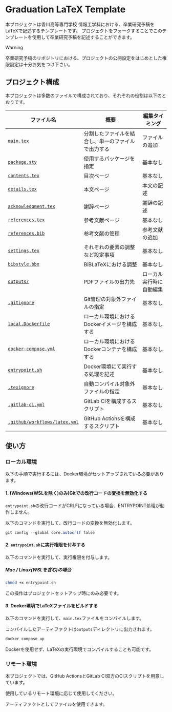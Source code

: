 # Graduation LaTeX Template

本プロジェクトは香川高等専門学校 情報工学科における、卒業研究予稿をLaTeXで記述するテンプレートです。
プロジェクトをフォークすることでこのテンプレートを使用して卒業研究予稿を記述することができます。

> [!WARNING]
> 卒業研究予稿のリポジトリにおける、プロジェクトの公開設定をはじめとした権限設定は十分お気をつけ下さい。

## プロジェクト構成

本プロジェクトは多数のファイルで構成されており、それぞれの役割は以下のとおりです。

| ファイル名 | 概要 | 編集タイミング |
| --- | --- | --- |
| [`main.tex`](main.tex) | 分割したファイルを結合し、単一のファイルで出力する | ファイルの追加 |
| [`package.sty`](package.sty) | 使用するパッケージを指定 | 基本なし |
| [`contents.tex`](contents.tex) | 目次ページ | 基本なし |
| [`details.tex`](details.tex) | 本文ページ | 本文の記述 |
| [`acknowledgment.tex`](acknowledgment.tex) | 謝辞ページ | 謝辞の記述 |
| [`references.tex`](references.tex) | 参考文献ページ | 基本なし |
| [`references.bib`](references.bib) | 参考文献の管理 | 参考文献の追加 |
| [`settings.tex`](settings.tex) | それぞれの要素の調整など設定事項 | 基本なし |
| [`bibstyle.bbx`](bibstyle.bbx) | BiBLaTeXにおける調整 | 基本なし |
| [`outputs/`](outputs/) | PDFファイルの出力先 | ローカル実行時に自動編集 |
| [`.gitignore`](.gitignore) | Git管理の対象外ファイルの指定 | 基本なし |
| [`local.Dockerfile`](local.Dockerfile) | ローカル環境におけるDockerイメージを構成する | 基本なし |
| [`docker-compose.yml`](docker-compose.yml) | ローカル環境におけるDockerコンテナを構成する | 基本なし |
| [`entrypoint.sh`](entrypoint.sh) | Docker環境にて実行する処理を記述 | 基本なし |
| [`.texignore`](.texignore) | 自動コンパイル対象外ファイルの指定 | 基本なし |
| [`.gitlab-ci.yml`](.gitlab-ci.yml) | GitLab CIを構成するスクリプト | 基本なし |
| [`.github/workflows/latex.yml`](.github/workflows/latex.yml) | GitHub Actionsを構成するスクリプト | 基本なし |

## 使い方

### ローカル環境

以下の手順で実行するには、Docker環境がセットアップされている必要があります。

#### 1. (Windows(WSLを除く)のみ)Gitでの改行コードの変換を無効化する

`entrypoint.sh`の改行コードがCRLFになっている場合、ENTRYPOINT処理が動作しません。

以下のコマンドを実行して、改行コードの変換を無効化します。

``` powershell
git config --global core.autocrlf false
```

#### 2. `entrypoint.sh`に実行権限を付与する

以下のコマンドを実行して、実行権限を付与します。

##### Mac / Linux(WSLを含む)の場合

``` bash
chmod +x entrypoint.sh
```

この操作はプロジェクトセットアップ時にのみ必要です。

#### 3. Docker環境でLaTeXファイルをビルドする

以下のコマンドを実行して、`main.tex`ファイルをコンパイルします。

コンパイルしたアーティファクトは`outputs`ディレクトリに出力されます。

``` bash
docker compose up
```

Dockerを使用せず、LaTeXの実行環境でコンパイルすることも可能です。

### リモート環境

本プロジェクトでは、GitHub ActionsとGitLab CI双方のCIスクリプトを用意しています。

使用しているリモート環境に応じて使用してください。

アーティファクトとしてファイルを使用できます。
